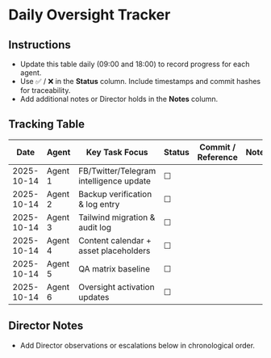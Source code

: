 # Daily Oversight Tracker

## Instructions
- Update this table daily (09:00 and 18:00) to record progress for each agent.
- Use ✅ / ❌ in the **Status** column. Include timestamps and commit hashes for traceability.
- Add additional notes or Director holds in the **Notes** column.

## Tracking Table
| Date | Agent | Key Task Focus | Status | Commit / Reference | Notes |
|------|-------|----------------|--------|--------------------|-------|
| 2025-10-14 | Agent 1 | FB/Twitter/Telegram intelligence update | ☐ | | |
| 2025-10-14 | Agent 2 | Backup verification & log entry | ☐ | | |
| 2025-10-14 | Agent 3 | Tailwind migration & audit log | ☐ | | |
| 2025-10-14 | Agent 4 | Content calendar + asset placeholders | ☐ | | |
| 2025-10-14 | Agent 5 | QA matrix baseline | ☐ | | |
| 2025-10-14 | Agent 6 | Oversight activation updates | ☐ | | |

## Director Notes
- Add Director observations or escalations below in chronological order.
